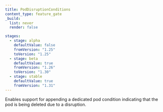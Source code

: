 ```yaml
---
title: PodDisruptionConditions
content_type: feature_gate
_build:
  list: never
  render: false

stages:
  - stage: alpha
    defaultValue: false
    fromVersion: "1.25"
    toVersion: "1.25"
  - stage: beta
    defaultValue: true
    fromVersion: "1.26"
    toVersion: "1.30"
  - stage: stable
    defaultValue: true
    fromVersion: "1.31"
---
```

Enables support for appending a dedicated pod condition indicating that the pod is being deleted due to a disruption.
